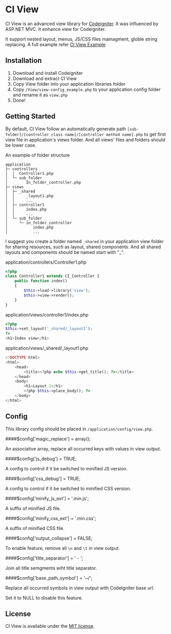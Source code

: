 # CI View

CI View is an advanced view library for [Codeigniter](http://codeigniter.com/). 
It was influenced by ASP.NET MVC. It enhance view for Codeigniter.

It support nested layout, menus, JS/CSS files mamagment, globle string replacing.
A full example refer [CI View Example](https://github.com/hkm-mo/CI-View-Example)

## Installation

1. Download and install Codeigniter
2. Download and extract CI View 
3. Copy View folder into your application libraries folder
4. Copy `/View/view-config_example.php` to your application config folder and 
rename it as `view.php`
5. Done!

## Getting Started

By default, CI View follow an automatically generate path 
`[sub-folder]/[controller class name]/[controller method name].php` to get first 
view file in application's views folder. And all views' files and folders should 
be lower case.

An example of folder structure
```
application
├─ controllers
│  │  Controller1.php
│  └─ sub_folder
│        In_folder_controller.php
├─ views
│  ├─ _shared
│  │     _layout1.php
│  │     ...
│  ├─ controller1
│  │     index.php
│  │     ...
│  └─ sub_folder
│     └─ in_folder_controller
│           index.php
│           ...
```

I suggest you create a folder named `_shared` in your application view folder for 
sharing resources, such as layout, shared components. And all shared layouts 
and components should be named start with "_".

application/controllers/Controller1.php
```php
<?php
class Controller1 extends CI_Controller {
	public function index()
	{
		$this->load->library('view');
		$this->view->render();
	}
}
```

application/views/controller1/index.php
```php
<?php
$this->set_layout('_shared/_layout1');
?>
<h1>Index view</h1>
```

application/views/_shared/_layout1.php
```php
<!DOCTYPE html>
<html>
	<head>
		<title><?php echo $this->get_title(); ?></title>
	</head>
	<body>
		<h1>Layout 1</h1>
		<?php $this->place_body(); ?>
	</body>
</html>
```


## Config

This library config should be placed in `/application/config/view.php`.

####$config['magic_replace'] = array();

An associative array, replace all occurred keys with values in view output.

####$config['js_debug'] = TRUE;

A config to control if it be switched to minified JS version.

####$config['css_debug'] = TRUE;

A config to control if it be switched to minified CSS version.

####$config['minify_js_ext'] = '.min.js';

A suffix of minified JS file.

####$config['minify_css_ext'] = '.min.css';

A suffix of minified CSS file.

####$config['output_collapse'] = FALSE;

To enable feature, remove all `\n` and `\t` in view output.

####$config['title_separator'] = ' - ';

Join all title semgments wiht title separator.

####$config['base_path_symbol'] = '~/';

Replace all occurred symbols in view output with CodeIgniter base url.

Set it to NULL to disable this feature.

## License

CI View is available under the [MIT license](https://github.com/hkm-mo/CI-View/blob/master/LICENSE).